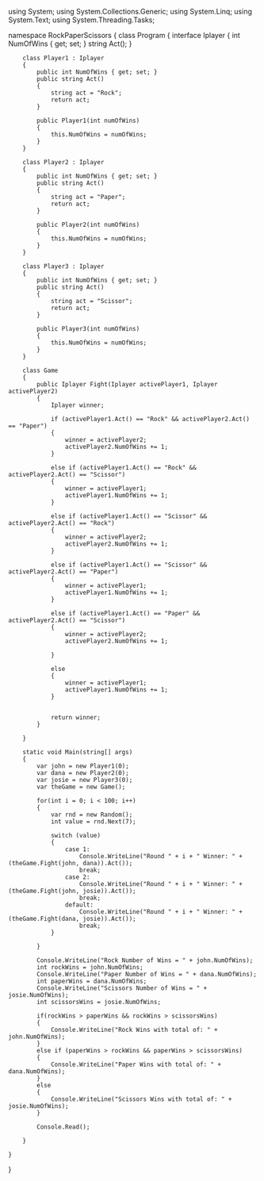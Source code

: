 using System;
using System.Collections.Generic;
using System.Linq;
using System.Text;
using System.Threading.Tasks;

namespace RockPaperScissors
{
    class Program
    {
        interface Iplayer
        {
            int NumOfWins { get; set; }
            string Act();
        }

        class Player1 : Iplayer
        {
            public int NumOfWins { get; set; }
            public string Act()
            {
                string act = "Rock";
                return act;
            }

            public Player1(int numOfWins)
            {
                this.NumOfWins = numOfWins;
            }
        }

        class Player2 : Iplayer
        {
            public int NumOfWins { get; set; }
            public string Act()
            {
                string act = "Paper";
                return act;
            }

            public Player2(int numOfWins)
            {
                this.NumOfWins = numOfWins;
            }
        }

        class Player3 : Iplayer
        {
            public int NumOfWins { get; set; }
            public string Act()
            {
                string act = "Scissor";
                return act;
            }

            public Player3(int numOfWins)
            {
                this.NumOfWins = numOfWins;
            }
        }

        class Game
        {
            public Iplayer Fight(Iplayer activePlayer1, Iplayer activePlayer2)
            {
                Iplayer winner;

                if (activePlayer1.Act() == "Rock" && activePlayer2.Act() == "Paper")
                {
                    winner = activePlayer2;
                    activePlayer2.NumOfWins += 1;
                }

                else if (activePlayer1.Act() == "Rock" && activePlayer2.Act() == "Scissor")
                {
                    winner = activePlayer1;
                    activePlayer1.NumOfWins += 1;
                }

                else if (activePlayer1.Act() == "Scissor" && activePlayer2.Act() == "Rock")
                {
                    winner = activePlayer2;
                    activePlayer2.NumOfWins += 1;
                }

                else if (activePlayer1.Act() == "Scissor" && activePlayer2.Act() == "Paper")
                {
                    winner = activePlayer1;
                    activePlayer1.NumOfWins += 1;
                }

                else if (activePlayer1.Act() == "Paper" && activePlayer2.Act() == "Scissor")
                {
                    winner = activePlayer2;
                    activePlayer2.NumOfWins += 1;

                }

                else
                {
                    winner = activePlayer1;
                    activePlayer1.NumOfWins += 1;
                }
              
                
                return winner;
            }

        }

        static void Main(string[] args)
        {
            var john = new Player1(0);
            var dana = new Player2(0);
            var josie = new Player3(0);
            var theGame = new Game(); 

            for(int i = 0; i < 100; i++)
            {
                var rnd = new Random();
                int value = rnd.Next(7);

                switch (value)
                {
                    case 1:
                        Console.WriteLine("Round " + i + " Winner: " + (theGame.Fight(john, dana)).Act());
                        break;
                    case 2:
                        Console.WriteLine("Round " + i + " Winner: " + (theGame.Fight(john, josie)).Act());
                        break;
                    default:
                        Console.WriteLine("Round " + i + " Winner: " + (theGame.Fight(dana, josie)).Act());
                        break;
                }
                
            }

            Console.WriteLine("Rock Number of Wins = " + john.NumOfWins);
            int rockWins = john.NumOfWins;
            Console.WriteLine("Paper Number of Wins = " + dana.NumOfWins);
            int paperWins = dana.NumOfWins;
            Console.WriteLine("Scissors Number of Wins = " + josie.NumOfWins);
            int scissorsWins = josie.NumOfWins;

            if(rockWins > paperWins && rockWins > scissorsWins)
            {
                Console.WriteLine("Rock Wins with total of: " + john.NumOfWins);
            }
            else if (paperWins > rockWins && paperWins > scissorsWins)
            {
                Console.WriteLine("Paper Wins with total of: " + dana.NumOfWins);
            }
            else  
            {
                Console.WriteLine("Scissors Wins with total of: " + josie.NumOfWins);
            }

            Console.Read();

        }

    }

}








